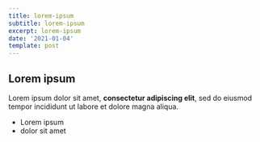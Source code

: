 ```yaml
---
title: lorem-ipsum
subtitle: lorem-ipsum
excerpt: lorem-ipsum
date: '2021-01-04'
template: post
---
```

## Lorem ipsum

Lorem ipsum dolor sit amet, **consectetur adipiscing elit**, sed do eiusmod tempor incididunt ut labore et dolore magna aliqua.

- Lorem ipsum
- dolor sit amet